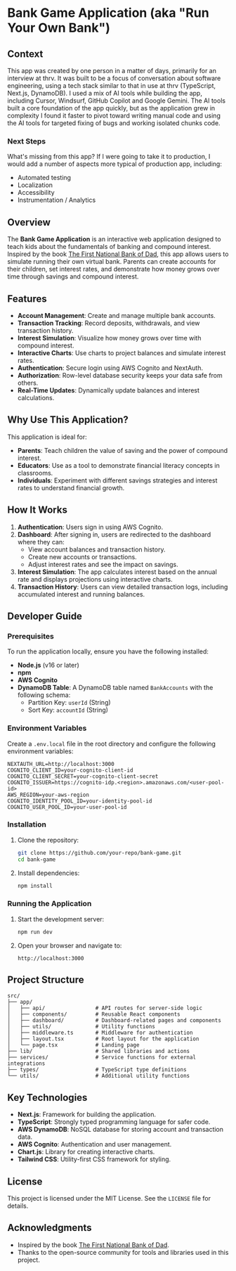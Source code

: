 # Bank Game Application (aka "Run Your Own Bank")

## Context
This app was created by one person in a matter of days, primarily for an interview at thrv. It was built to be a focus of conversation about software engineering, using a tech stack similar to that in use at thrv (TypeScript, Next.js, DynamoDB). I used a mix of AI tools while building the app, including Cursor, Windsurf, GitHub Copilot and Google Gemini. The AI tools built a core foundation of the app quickly, but as the application grew in complexity I found it faster to pivot toward writing manual code and using the AI tools for targeted fixing of bugs and working isolated chunks code. 

### Next Steps
What's missing from this app? If I were going to take it to production, I would add a number of aspects more typical of production app, including: 
* Automated testing
* Localization
* Accessibility
* Instrumentation / Analytics

## Overview

The **Bank Game Application** is an interactive web application designed to teach kids about the fundamentals of banking and compound interest. Inspired by the book [The First National Bank of Dad](https://www.amazon.com/First-National-Bank-Dad-Foolproof/dp/1416534253), this app allows users to simulate running their own virtual bank. Parents can create accounts for their children, set interest rates, and demonstrate how money grows over time through savings and compound interest.

## Features

- **Account Management**: Create and manage multiple bank accounts.
- **Transaction Tracking**: Record deposits, withdrawals, and view transaction history.
- **Interest Simulation**: Visualize how money grows over time with compound interest.
- **Interactive Charts**: Use charts to project balances and simulate interest rates.
- **Authentication**: Secure login using AWS Cognito and NextAuth.
- **Authorization**: Row-level database security keeps your data safe from others.
- **Real-Time Updates**: Dynamically update balances and interest calculations.

## Why Use This Application?

This application is ideal for:
- **Parents**: Teach children the value of saving and the power of compound interest.
- **Educators**: Use as a tool to demonstrate financial literacy concepts in classrooms.
- **Individuals**: Experiment with different savings strategies and interest rates to understand financial growth.

## How It Works

1. **Authentication**: Users sign in using AWS Cognito.
2. **Dashboard**: After signing in, users are redirected to the dashboard where they can:
   - View account balances and transaction history.
   - Create new accounts or transactions.
   - Adjust interest rates and see the impact on savings.
3. **Interest Simulation**: The app calculates interest based on the annual rate and displays projections using interactive charts.
4. **Transaction History**: Users can view detailed transaction logs, including accumulated interest and running balances.

## Developer Guide

### Prerequisites

To run the application locally, ensure you have the following installed:
- **Node.js** (v16 or later)
- **npm** 
- **AWS Cognito**
- **DynamoDB Table**: A DynamoDB table named `BankAccounts` with the following schema:
  - Partition Key: `userId` (String)
  - Sort Key: `accountId` (String)

### Environment Variables

Create a `.env.local` file in the root directory and configure the following environment variables:

```
NEXTAUTH_URL=http://localhost:3000
COGNITO_CLIENT_ID=your-cognito-client-id
COGNITO_CLIENT_SECRET=your-cognito-client-secret
COGNITO_ISSUER=https://cognito-idp.<region>.amazonaws.com/<user-pool-id>
AWS_REGION=your-aws-region
COGNITO_IDENTITY_POOL_ID=your-identity-pool-id
COGNITO_USER_POOL_ID=your-user-pool-id
```

### Installation

1. Clone the repository:
   ```bash
   git clone https://github.com/your-repo/bank-game.git
   cd bank-game
   ```

2. Install dependencies:
   ```bash
   npm install
   ```

### Running the Application

1. Start the development server:
   ```bash
   npm run dev
   ```

2. Open your browser and navigate to:
   ```
   http://localhost:3000
   ```

## Project Structure

```
src/
├── app/
│   ├── api/                # API routes for server-side logic
│   ├── components/         # Reusable React components
│   ├── dashboard/          # Dashboard-related pages and components
│   ├── utils/              # Utility functions
│   ├── middleware.ts       # Middleware for authentication
│   ├── layout.tsx          # Root layout for the application
│   └── page.tsx            # Landing page
├── lib/                    # Shared libraries and actions
├── services/               # Service functions for external integrations
├── types/                  # TypeScript type definitions
└── utils/                  # Additional utility functions
```

## Key Technologies

- **Next.js**: Framework for building the application.
- **TypeScript**: Strongly typed programming language for safer code.
- **AWS DynamoDB**: NoSQL database for storing account and transaction data.
- **AWS Cognito**: Authentication and user management.
- **Chart.js**: Library for creating interactive charts.
- **Tailwind CSS**: Utility-first CSS framework for styling.

## License

This project is licensed under the MIT License. See the `LICENSE` file for details.

## Acknowledgments

- Inspired by the book [The First National Bank of Dad](https://www.amazon.com/First-National-Bank-Dad-Foolproof/dp/1416534253).
- Thanks to the open-source community for tools and libraries used in this project.



#
